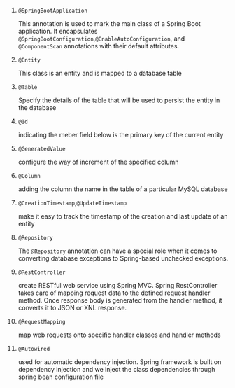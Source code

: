  1. `@SpringBootApplication`

    This annotation is used to mark the main class of a Spring Boot application. It encapsulates `@SpringBootConfiguration`,`@EnableAutoConfiguration`, and `@ComponentScan` annotations with their default attributes. 

 2. `@Entity`

    This class is an entity and is mapped to a database table

 3. `@Table`

    Specify the details of the table that will be used to persist the entity in the database

 4. `@Id`

    indicating the meber field below is the primary key of the current entity

 5. `@GeneratedValue`

    configure the way of increment of the specified column

 6. `@Column`

    adding the column the name in the table of a particular MySQL database

 7. `@CreationTimestamp`,`@UpdateTimestamp`

    make it easy to track the timestamp of the creation and last update of an entity

 8. `@Repository`

    The `@Repository` annotation can have a special role when it comes to converting database exceptions to Spring-based unchecked exceptions.

 9. `@RestController`

    create RESTful web service using Spring MVC. Spring RestController takes care of mapping request data to the defined request handler method. Once response body is generated from the handler method, it converts it to JSON or XNL response.

10. `@RequestMapping`

    map web requests onto specific handler classes and handler methods

11. `@Autowired`

    used for automatic dependency injection. Spring framework is built on dependency injection and we inject the class dependencies through spring bean configuration file